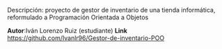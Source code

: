 Descripción: proyecto de gestor de inventario de una tienda informática, reformulado a Programación Orientada a Objetos

**Autor**:Iván Lorenzo Ruiz (estudiante)
**Link** https://github.com/Ivanlr96/Gestor-de-inventario-POO